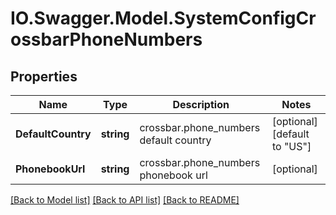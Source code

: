 # IO.Swagger.Model.SystemConfigCrossbarPhoneNumbers
## Properties

Name | Type | Description | Notes
------------ | ------------- | ------------- | -------------
**DefaultCountry** | **string** | crossbar.phone_numbers default country | [optional] [default to "US"]
**PhonebookUrl** | **string** | crossbar.phone_numbers phonebook url | [optional] 

[[Back to Model list]](../README.md#documentation-for-models) [[Back to API list]](../README.md#documentation-for-api-endpoints) [[Back to README]](../README.md)

